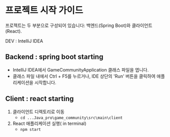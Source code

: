 # 프로젝트 시작 가이드
프로젝트는 두 부분으로 구성되어 있습니다: 백엔드(Spring Boot)와 클라이언트(React).

DEV :  IntelliJ IDEA 

## Backend : spring boot starting
  - IntelliJ IDEA에서 GameCommunityApplication 클래스 파일을 엽니다.
  - 클래스 파일 내에서 Ctrl + F5를 누르거나, IDE 상단의 'Run' 버튼을 클릭하여 애플리케이션을 시작합니다.

## Client : react starting
1. 클라이언트 디렉토리로 이동
   - `cd ...Java_pro\game_community\src\main\client`
2. React 애플리케이션 실행( in terminal)
   - `npm start`
